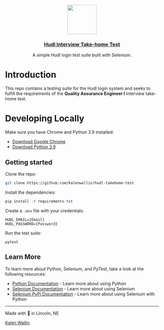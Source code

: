 <p align="center">
  <a href="https://github.com/kalenwallin/hudltakehome">
    <img src="https://sc.hudl.com/favicon.svg" height="96">
    <h3 align="center">Hudl Interview Take-home Test</h3>
  </a>
</p>

<p align="center">A simple Hudl login test suite built with Selenium.</p>

# Introduction

This repo contains a testing suite for the Hudl login system and seeks to fulfill the requirements of the **Quality Assurance Engineer I** interview take-home test.

# Developing Locally

Make sure you have Chrome and Python 3.9 installed:

* [Download Google Chrome](https://www.google.com/chrome/ "Download Google Chrome")
* [Download Python 3.9](https://www.python.org/downloads/ "Download Python 3.9")

## Getting started

Clone the repo:

```bash
git clone https://github.com/kalenwallin/hudl-takehome-test
```

Install the dependencies:

```powershell
pip install -r requirements.txt
```

Create a `.env` file with your credentials:

```plaintext
HUDL_EMAIL={Email}
HUDL_PASSWORD={Password}
```

Run the test suite:

```
pytest
```

## Learn More

To learn more about Python, Selenium, and PyTest, take a look at the following resources:

* [Python Documentation](https://docs.python.org/ "Learn more about using Python") - Learn more about using Python
* [Selenium Documentation](https://www.selenium.dev/ "Learn more about using Selenium") - Learn more about using Selenium
* [Selenium PyPi Documentation](https://pypi.org/project/selenium/ "Learn more about using Selenium with Python") - Learn more about using Selenium with Python

---

Made with 💖 in Lincoln, NE

[Kalen Wallin](https://github.com/kalenwallin/ "Kalen's GitHub Profile")
